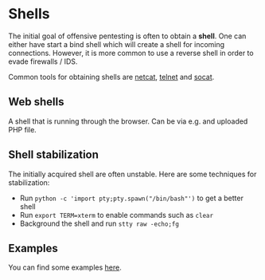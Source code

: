 # Shells

The initial goal of offensive pentesting is often to obtain a **shell**. One can
either have start a bind shell which will create a shell for incoming
connections. However, it is more common to use a reverse shell in order to evade
firewalls / IDS.

Common tools for obtaining shells are [netcat](../../unix/tools/netcat.md),
[telnet](../../network/telnet) and [socat](../../unix/tools/socat.md).

## Web shells

A shell that is running through the browser. Can be via e.g. and uploaded PHP
file.

## Shell stabilization

The initially acquired shell are often unstable. Here are some techniques for
stabilization:

- Run `python -c 'import pty;pty.spawn("/bin/bash"')` to get a better shell
- Run `export TERM=xterm` to enable commands such as `clear`
- Background the shell and run `stty raw -echo;fg`

## Examples

You can find some examples
[here](https://github.com/johanbook/misc/tree/master/shells).
